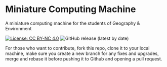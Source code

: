 # Miniature Computing Machine
A miniature computing machine for the students of Geography &amp; Environment

[![License: CC BY-NC 4.0](https://img.shields.io/badge/License-CC%20BY--NC%204.0-lightgrey.svg)](https://creativecommons.org/licenses/by-nc/4.0/) ![GitHub release (latest by date)](https://img.shields.io/github/v/release/rezw4n/Miniature-Computing-Machine)


For those who want to contribute, fork this repo, clone it to your local machine, make sure you create a new branch for any fixes and upgrades, merge and rebase it before pushing it to Github and opening a pull request.
